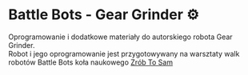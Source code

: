 # Battle Bots - Gear Grinder ⚙️

Oprogramowanie i dodatkowe materiały do autorskiego robota Gear Grinder.  
Robot i jego oprogramowanie jest przygotowywany na warsztaty walk robotów Battle Bots koła naukowego [Zrób To Sam](https://www.facebook.com/kn.zrobtosam)
